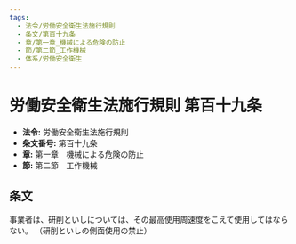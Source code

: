 ```yaml
---
tags:
  - 法令/労働安全衛生法施行規則
  - 条文/第百十九条
  - 章/第一章_機械による危険の防止
  - 節/第二節_工作機械
  - 体系/労働安全衛生
---
```

# 労働安全衛生法施行規則 第百十九条

- **法令:** 労働安全衛生法施行規則
- **条文番号:** 第百十九条
- **章:** 第一章　機械による危険の防止
- **節:** 第二節　工作機械

## 条文
事業者は、研削といしについては、その最高使用周速度をこえて使用してはならない。
（研削といしの側面使用の禁止）

